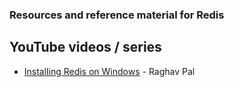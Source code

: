 ### Resources and reference material for Redis

## YouTube videos / series

- [Installing Redis on Windows](https://www.youtube.com/watch?v=ncFhlv-gBXQ) - Raghav Pal
